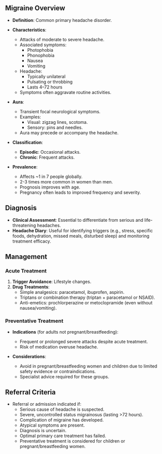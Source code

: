 ## Migraine Overview

- **Definition**: Common primary headache disorder.
- **Characteristics**:
  - Attacks of moderate to severe headache.
  - Associated symptoms: 
    - Photophobia
    - Phonophobia
    - Nausea
    - Vomiting
  - Headache:
    - Typically unilateral
    - Pulsating or throbbing
    - Lasts 4–72 hours
  - Symptoms often aggravate routine activities.

- **Aura**: 
  - Transient focal neurological symptoms.
  - Examples:
    - Visual: zigzag lines, scotoma.
    - Sensory: pins and needles.
  - Aura may precede or accompany the headache.

- **Classification**:
  - **Episodic**: Occasional attacks.
  - **Chronic**: Frequent attacks.

- **Prevalence**:
  - Affects ~1 in 7 people globally.
  - 2-3 times more common in women than men.
  - Prognosis improves with age.
  - Pregnancy often leads to improved frequency and severity.

## Diagnosis

- **Clinical Assessment**: Essential to differentiate from serious and life-threatening headaches.
- **Headache Diary**: Useful for identifying triggers (e.g., stress, specific foods, dehydration, missed meals, disturbed sleep) and monitoring treatment efficacy.

## Management

### Acute Treatment

1. **Trigger Avoidance**: Lifestyle changes.
2. **Drug Treatments**:
   - Simple analgesics: paracetamol, ibuprofen, aspirin.
   - Triptans or combination therapy (triptan + paracetamol or NSAID).
   - Anti-emetics: prochlorperazine or metoclopramide (even without nausea/vomiting).

### Preventative Treatment

- **Indications** (for adults not pregnant/breastfeeding):
  - Frequent or prolonged severe attacks despite acute treatment.
  - Risk of medication overuse headache.
  
- **Considerations**:
  - Avoid in pregnant/breastfeeding women and children due to limited safety evidence or contraindications.
  - Specialist advice required for these groups.

## Referral Criteria

- Referral or admission indicated if:
  - Serious cause of headache is suspected.
  - Severe, uncontrolled status migrainosus (lasting >72 hours).
  - Complication of migraine has developed.
  - Atypical symptoms are present.
  - Diagnosis is uncertain.
  - Optimal primary care treatment has failed.
  - Preventative treatment is considered for children or pregnant/breastfeeding women.